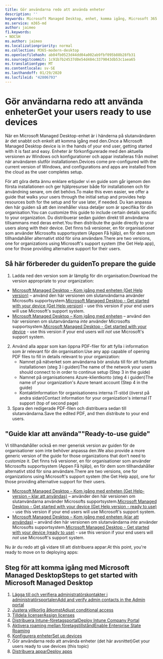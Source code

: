 ```yaml
---
title: Gör användarna redo att använda enheter
description: ''
keywords: Microsoft Managed Desktop, enhet, komma igång, Microsoft 365
ms.service: m365-md
author: jaimeo
f1.keywords:
- NOCSH
ms.author: jaimeo
ms.localizationpriority: normal
ms.collection: M365-modern-desktop
ms.openlocfilehash: ab04fb0523d44dd04a002ab9fbf095b88b28fb31
ms.sourcegitcommit: 1c91b7b24537d0e54d484c3379043db53c1aea65
ms.translationtype: MT
ms.contentlocale: sv-SE
ms.lasthandoff: 01/29/2020
ms.locfileid: "42806793"
---
```

# <a name="get-your-users-ready-to-use-devices"></a><span data-ttu-id="504a3-103">Gör användarna redo att använda enheter</span><span class="sxs-lookup"><span data-stu-id="504a3-103">Get your users ready to use devices</span></span>

<span data-ttu-id="504a3-104">När en Microsoft Managed Desktop-enhet är i händerna på slutanvändaren är det snabbt och enkelt att komma igång med den.</span><span class="sxs-lookup"><span data-stu-id="504a3-104">Once a Microsoft Managed Desktop device is in the hands of your end user, getting started with it is fast and easy.</span></span> <span data-ttu-id="504a3-105">Enheter är förkonfigurerade med den aktuella versionen av Windows och konfigurationer och appar installeras från molnet när användaren slutför installationen.</span><span class="sxs-lookup"><span data-stu-id="504a3-105">Devices come pre-configured with the current version of Windows, and configurations and apps are installed from the cloud as the user completes setup.</span></span> 
 
<span data-ttu-id="504a3-106">För att göra detta ännu enklare erbjuder vi en guide som går igenom den första installationen och ger hjälpresurser både för installationen och för användning senare, om det behövs.</span><span class="sxs-lookup"><span data-stu-id="504a3-106">To make this even easier, we offer a guide that walks your users through the initial setup and provides help resources both for the setup and for use later, if needed.</span></span> <span data-ttu-id="504a3-107">Du kan anpassa den här guiden så att den innehåller vissa detaljer som är specifika för din organisation.</span><span class="sxs-lookup"><span data-stu-id="504a3-107">You can customize this guide to include certain details specific to your organization.</span></span> <span data-ttu-id="504a3-108">Du distribuerar sedan guiden direkt till användarna tillsammans med deras enhet.</span><span class="sxs-lookup"><span data-stu-id="504a3-108">You then distribute the guide directly to your users along with their device.</span></span> <span data-ttu-id="504a3-109">Det finns två versioner, en för organisationer som använder Microsofts supportsystem (Appen Få hjälp), en för dem som tillhandahåller alternativt stöd för sina användare.</span><span class="sxs-lookup"><span data-stu-id="504a3-109">There are two versions, one for organizations using Microsoft's support system (the Get Help app), one for those providing alternative support for their users.</span></span>

## <a name="to-prepare-the-guide"></a><span data-ttu-id="504a3-110">Så här förbereder du guiden</span><span class="sxs-lookup"><span data-stu-id="504a3-110">To prepare the guide</span></span>

1. <span data-ttu-id="504a3-111">Ladda ned den version som är lämplig för din organisation:</span><span class="sxs-lookup"><span data-stu-id="504a3-111">Download the version appropriate to your organization:</span></span>
- <span data-ttu-id="504a3-112">[Microsoft Managed Desktop – Kom igång med enheten (Get Help version)](https://github.com/MicrosoftDocs/microsoft-365-docs/raw/public/microsoft-365/managed-desktop/get-started/downloads/microsoft-managed-desktop-user-guide-help-custom-v3.pdf) – använd den här versionen om slutanvändarna använder Microsofts supportsystem.</span><span class="sxs-lookup"><span data-stu-id="504a3-112">[Microsoft Managed Desktop - Get started with your device (Get Help version)](https://github.com/MicrosoftDocs/microsoft-365-docs/raw/public/microsoft-365/managed-desktop/get-started/downloads/microsoft-managed-desktop-user-guide-help-custom-v3.pdf) - use this version if your end users will use Microsoft's support system.</span></span>
- <span data-ttu-id="504a3-113">[Microsoft Managed Desktop – Kom igång med enheten](https://github.com/MicrosoftDocs/microsoft-365-docs/raw/public/microsoft-365/managed-desktop/get-started/downloads/microsoft-managed-desktop-user-guide-no-help-custom-v2.pdf) – använd den här versionen om slutanvändarna *inte* använder Microsofts supportsystem.</span><span class="sxs-lookup"><span data-stu-id="504a3-113">[Microsoft Managed Desktop - Get started with your device](https://github.com/MicrosoftDocs/microsoft-365-docs/raw/public/microsoft-365/managed-desktop/get-started/downloads/microsoft-managed-desktop-user-guide-no-help-custom-v2.pdf) - use this version if your end users will *not* use Microsoft's support system.</span></span>
2. <span data-ttu-id="504a3-114">Använd alla appar som kan öppna PDF-filer för att fylla i information som är relevant för din organisation:</span><span class="sxs-lookup"><span data-stu-id="504a3-114">Use any app capable of opening PDF files to fill in details relevant to your organization:</span></span>
    - <span data-ttu-id="504a3-115">Namnet på nätverket som användarna bör ansluta till för att fortsätta installationen (steg 3 i guiden)</span><span class="sxs-lookup"><span data-stu-id="504a3-115">The name of the network your users should connect to in order to continue setup (Step 3 in the guide)</span></span>
    - <span data-ttu-id="504a3-116">Namnet på organisationens Azure-klientkonto (steg 4 i guiden)</span><span class="sxs-lookup"><span data-stu-id="504a3-116">The name of your organization's Azure tenant account (Step 4 in the guide)</span></span>
    - <span data-ttu-id="504a3-117">Kontaktinformation för organisationens interna IT-stöd (överst på andra sidan)</span><span class="sxs-lookup"><span data-stu-id="504a3-117">Contact information for your organization's internal IT support (top of second page)</span></span>
3. <span data-ttu-id="504a3-118">Spara den redigerade PDF-filen och distribuera sedan till slutanvändarna.</span><span class="sxs-lookup"><span data-stu-id="504a3-118">Save the edited PDF, and then distribute to your end users.</span></span> 

## <a name="ready-to-use-guide"></a><span data-ttu-id="504a3-119">"Guide klar att använda"</span><span class="sxs-lookup"><span data-stu-id="504a3-119">"Ready-to-use guide"</span></span>

<span data-ttu-id="504a3-120">Vi tillhandahåller också en mer generisk version av guiden för de organisationer som inte behöver anpassa den.</span><span class="sxs-lookup"><span data-stu-id="504a3-120">We also provide a more generic version of the guide for those organizations that don't need to customize it.</span></span> <span data-ttu-id="504a3-121">Det finns två versioner, en för organisationer som använder Microsofts supportsystem (Appen Få hjälp), en för dem som tillhandahåller alternativt stöd för sina användare.</span><span class="sxs-lookup"><span data-stu-id="504a3-121">There are two versions, one for organizations using Microsoft's support system (the Get Help app), one for those providing alternative support for their users.</span></span> 

- <span data-ttu-id="504a3-122">[Microsoft Managed Desktop – Kom igång med enheten (Get Help-version – klar att användas)](https://github.com/MicrosoftDocs/microsoft-365-docs/raw/public/microsoft-365/managed-desktop/get-started/downloads/microsoft-managed-desktop-user-guide-help-v3.pdf) – använder den här versionen om slutanvändarna använder Microsofts supportsystem.</span><span class="sxs-lookup"><span data-stu-id="504a3-122">[Microsoft Managed Desktop - Get started with your device (Get Help version - ready to use)](https://github.com/MicrosoftDocs/microsoft-365-docs/raw/public/microsoft-365/managed-desktop/get-started/downloads/microsoft-managed-desktop-user-guide-help-v3.pdf) - use this version if your end users will use Microsoft's support system.</span></span>
- <span data-ttu-id="504a3-123">[Microsoft Managed Desktop – Kom igång med enheten (klar att användas)](https://github.com/MicrosoftDocs/microsoft-365-docs/raw/public/microsoft-365/managed-desktop/get-started/downloads/microsoft-managed-desktop-user-guide-no-help-v2.pdf) – använd den här versionen om slutanvändarna *inte* använder Microsofts supportsystem.</span><span class="sxs-lookup"><span data-stu-id="504a3-123">[Microsoft Managed Desktop - Get started with your device (ready to use)](https://github.com/MicrosoftDocs/microsoft-365-docs/raw/public/microsoft-365/managed-desktop/get-started/downloads/microsoft-managed-desktop-user-guide-no-help-v2.pdf) - use this version if your end users will *not* use Microsoft's support system.</span></span>

<span data-ttu-id="504a3-124">Nu är du redo att gå vidare till att distribuera appar:</span><span class="sxs-lookup"><span data-stu-id="504a3-124">At this point, you're ready to move on to deploying apps:</span></span>


## <a name="steps-to-get-started-with-microsoft-managed-desktop"></a><span data-ttu-id="504a3-125">Steg för att komma igång med Microsoft Managed Desktop</span><span class="sxs-lookup"><span data-stu-id="504a3-125">Steps to get started with Microsoft Managed Desktop</span></span>

1. [<span data-ttu-id="504a3-126">Lägga till och verifiera administratörskontakter i administratörsportalen</span><span class="sxs-lookup"><span data-stu-id="504a3-126">Add and verify admin contacts in the Admin portal</span></span>](add-admin-contacts.md)
2. [<span data-ttu-id="504a3-127">Justera villkorlig åtkomst</span><span class="sxs-lookup"><span data-stu-id="504a3-127">Adjust conditional access</span></span>](conditional-access.md)
3. [<span data-ttu-id="504a3-128">Tilldela licenser</span><span class="sxs-lookup"><span data-stu-id="504a3-128">Assign licenses</span></span>](assign-licenses.md)
4. [<span data-ttu-id="504a3-129">Distribuera Intune-företagsportal</span><span class="sxs-lookup"><span data-stu-id="504a3-129">Deploy Intune Company Portal</span></span>](company-portal.md)
5. [<span data-ttu-id="504a3-130">Aktivera roaming mellan företagstillstånd</span><span class="sxs-lookup"><span data-stu-id="504a3-130">Enable Enterprise State Roaming</span></span>](enterprise-state-roaming.md)
6. [<span data-ttu-id="504a3-131">Konfigurera enheter</span><span class="sxs-lookup"><span data-stu-id="504a3-131">Set up devices</span></span>](set-up-devices.md)
7. <span data-ttu-id="504a3-132">Gör användarna redo att använda enheter (det här avsnittet)</span><span class="sxs-lookup"><span data-stu-id="504a3-132">Get your users ready to use devices (this topic)</span></span>
8. [<span data-ttu-id="504a3-133">Distribuera appar</span><span class="sxs-lookup"><span data-stu-id="504a3-133">Deploy apps</span></span>](deploy-apps.md)
